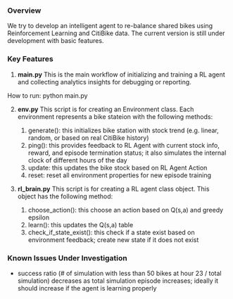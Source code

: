 ### Overview

We try to develop an intelligent agent to re-balance shared bikes using Reinforcement Learning and CitiBike data. The current version is still 
under development with basic features. 

### Key Features

1) **main.py**
This is the main workflow of initializing and training a RL agent and collecting analytics insights for debugging or reporting.

How to run: python main.py

2) **env.py**
This script is for creating an Environment class. Each environment represents
a bike stateion with the following methods:
    1) generate(): this initializes bike station with stock trend (e.g. linear, random, or based on real CitiBike history)
    2) ping(): this provides feedback to RL Agent with current stock info, reward, and episode termination status; it also simulates the internal clock of different hours of the day
    3) update: this updates the bike stock based on RL Agent Action
    4) reset: reset all environment properties for new episode training

3) **rl_brain.py**
This script is for creating a RL agent class object. This object has the 
following method:
    
    1) choose_action(): this choose an action based on Q(s,a) and greedy epsilon
    2) learn(): this updates the Q(s,a) table
    3) check_if_state_exist(): this check if a state exist based on environment feedback; create new state if it does not exist
    
### Known Issues Under Investigation
- success ratio (# of simulation with less than 50 bikes at hour 23 / total simulation) decreases as total simulation episode increases; ideally it should increase if the agent is learning properly
